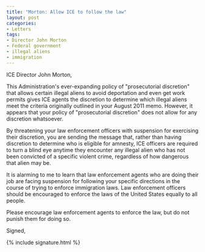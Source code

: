 ```yaml
---
title: "Morton: Allow ICE to follow the law"
layout: post
categories:
- Letters
tags:
- Director John Morton
- Federal government
- illegal aliens
- immigration
---
```


ICE Director John Morton,

This Administration's ever-expanding policy of "prosecutorial discretion" that allows certain illegal aliens to avoid deportation and even get work permits gives ICE agents the discretion to determine which illegal aliens meet the criteria originally outlined in your August 2011 memo. However, it appears that your policy of "prosecutorial discretion" does not allow for any discretion whatsoever.

By threatening your law enforcement officers with suspension for exercising their discretion, you are sending the message that, rather than having discretion to determine who is eligible for amnesty, ICE officers are required to turn a blind eye anytime they encounter any illegal alien who has not been convicted of a specific violent crime, regardless of how dangerous that alien may be.

It is alarming to me to learn that law enforcement agents who are doing their job are facing suspension for following your specific directions in the course of trying to enforce immigration laws. Law enforcement officers should be encouraged to enforce the laws of the United States equally to all people.

Please encourage law enforcement agents to enforce the law, but do not punish them for doing so.

Signed,

{% include signature.html %}
